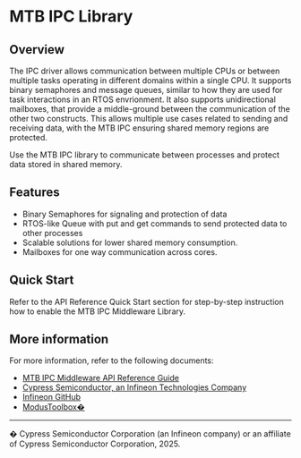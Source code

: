 # MTB IPC Library

## Overview
The IPC driver allows communication between multiple CPUs or between multiple tasks
operating in different domains within a single CPU. It supports binary semaphores 
and message queues, similar to how they are used for task interactions in an RTOS envrionment.
It also supports unidirectional mailboxes, that provide a middle-ground between the communication of the other two constructs.
This allows multiple use cases related to sending and receiving data, with the MTB IPC ensuring shared memory regions are protected.

Use the MTB IPC library to communicate between processes and protect data stored in shared memory.

## Features
* Binary Semaphores for signaling and protection of data
* RTOS-like Queue with put and get commands to send protected data to other processes
* Scalable solutions for lower shared memory consumption.
* Mailboxes for one way communication across cores.

## Quick Start
Refer to the API Reference Quick Start section for step-by-step instruction how to enable the MTB IPC Middleware Library.

## More information
For more information, refer to the following documents:
* [MTB IPC Middleware API Reference Guide](https://infineon.github.io/mtb-ipc/html/index.html)
* [Cypress Semiconductor, an Infineon Technologies Company](http://www.cypress.com)
* [Infineon GitHub](https://github.com/infineon)
* [ModusToolbox�](https://www.cypress.com/products/modustoolbox-software-environment)

---
� Cypress Semiconductor Corporation (an Infineon company) or an affiliate of Cypress Semiconductor Corporation, 2025.
